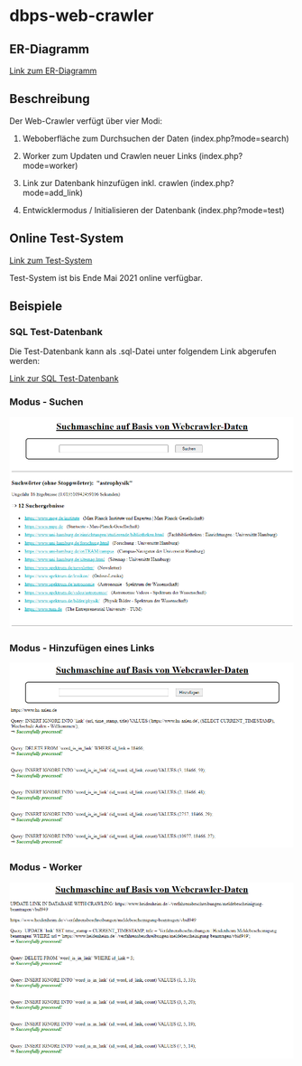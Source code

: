 # dbps-web-crawler

## ER-Diagramm

[Link zum ER-Diagramm](https://github.com/jaenisf/dbps-web-crawler/blob/main/ER-Diagramm.pdf)

## Beschreibung

Der Web-Crawler verfügt über vier Modi:

1) Weboberfläche zum Durchsuchen der Daten (index.php?mode=search)

2) Worker zum Updaten und Crawlen neuer Links (index.php?mode=worker)

3) Link zur Datenbank hinzufügen inkl. crawlen (index.php?mode=add_link)

4) Entwicklermodus / Initialisieren der Datenbank (index.php?mode=test)

## Online Test-System

[Link zum Test-System](http://207.154.200.188/dbps-web-crawler/index.php)

Test-System ist bis Ende Mai 2021 online verfügbar.

## Beispiele

### SQL Test-Datenbank

Die Test-Datenbank kann als .sql-Datei unter folgendem Link abgerufen werden:

[Link zur SQL Test-Datenbank](https://github.com/jaenisf/dbps-web-crawler/blob/main/dbps-web-crawler.sql)

### Modus - Suchen

![Weboberfläche zum Durchsuchen der Daten](https://github.com/jaenisf/dbps-web-crawler/blob/main/search.png)

### Modus - Hinzufügen eines Links

![Link zur Datenbank hinzufügen inkl. crawlen](https://github.com/jaenisf/dbps-web-crawler/blob/main/add_link.png)

### Modus - Worker

![Worker zum Updaten und Crawlen neuer Links](https://github.com/jaenisf/dbps-web-crawler/blob/main/worker.png)
